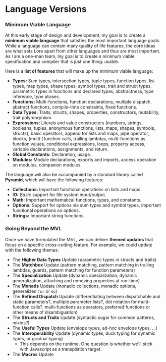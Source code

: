 # Language Versions

### Minimum Viable Language

At this early stage of design and development, my goal is to create a **minimum viable language** that satisfies the most important language goals. While a language can contain many quality of life features, the core ideas are what sets Lore apart from other languages and thus are most important. As I am a one-man team, my goal is to create a minimum viable specification and compiler that is just one thing: usable.

Here is a **list of features** that will make up the minimum viable language:

- **Types:** Sum types, intersection types, tuple types, function types, list types, map types, shape types, symbol types, trait and struct types, parametric types in functions and declared types, abstractness, type inference, type aliases.
- **Functions:** Multi-functions, function declarations, multiple dispatch, abstract functions, compile-time constraints, fixed functions.
- **Data Types:** Traits, structs, shapes, properties, constructors, mutability, trait polymorphism.
- **Expressions:** Literals and value constructors (numbers, strings, booleans, tuples, anonymous functions, lists, maps, shapes, symbols, structs), basic operators, append for lists and maps, pipe operator, blocks, (multi-)function calls, trailing lambdas, multi-functions as function values, conditional expressions, loops, property access, variable declarations, assignments, and return.
- **Global Constants:** Declaration, usage.
- **Modules:** Module declarations, exports and imports, access operation on modules, companion modules.

The language will also be accompanied by a standard library called **Pyramid**, which will have the following features:

- **Collections:** Important functional operations on lists and maps.
- **IO:** *Basic* support for file system input/output.
- **Math:** Important mathematical functions, types, and constants.
- **Options:** Support for options via sum types and symbol types, important functional operations on options.
- **Strings:** Important string functions.


### Going Beyond the MVL

Once we have formulated the MVL, we can deliver **themed updates** that focus on a specific cross-cutting feature. For example, we could update with the following themes:

- The **Higher Data Types** Update (parametric types in structs and traits)
- The **Matchbox** Update (pattern matching, pattern matching in trailing lambdas, guards, pattern matching for function parameters)
- The **Specialization** Update (dynamic specialization, dynamic generalization, attaching and removing properties at run-time)
- The **Monads** Update (monadic collections, monadic options, generalized `for` or `do`)
- The **Refined Dispatch** Update (differentiating between dispatchable and static parameters?, multiple parameter lists?, dot notation for multi-function calls?, multi-functions as operators, preferred functions or other means of disambiguation)
- The **Structs and Traits** Update (syntactic sugar for common patterns, mixins?)
- The **Useful Types** Update (envelope types, ad-hoc envelope types, ...)
- The **Interoperability** Update (dynamic types, duck typing for dynamic types, or gradual typing)
  - This depends on the runtime. One question is whether we'll stick with Javascript as a transpilation target.
- The **Macros** Update

